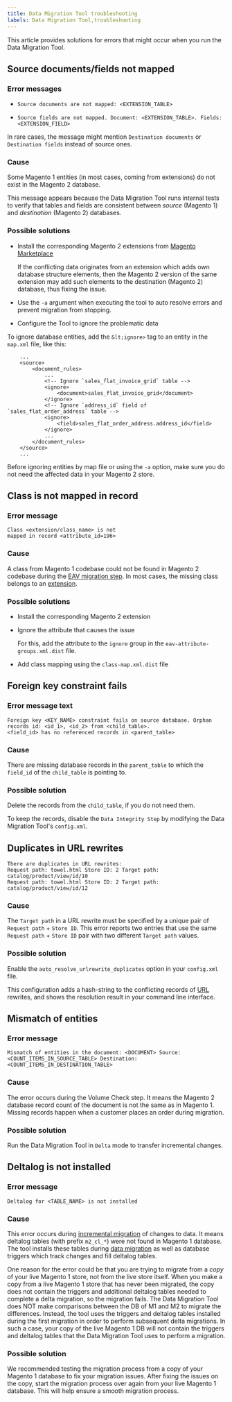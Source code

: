 ```yaml
---
title: Data Migration Tool troubleshooting
labels: Data Migration Tool,troubleshooting
---
```


This article provides solutions for errors that might occur when you run the Data Migration Tool.

## Source documents/fields not mapped

### Error messages

* <pre><code class="language-bash">Source documents are not mapped: &lt;EXTENSION_TABLE></code></pre>
    
    
* <pre><code class="language-bash">Source fields are not mapped. Document: &lt;EXTENSION_TABLE>. Fields: &lt;EXTENSION_FIELD></code></pre>
    
    

In rare cases, the message might mention <code class="language-bash">Destination documents</code> or <code class="language-bash">Destination fields</code> instead of source ones.

### Cause

Some Magento 1 entities (in most cases, coming from extensions) do not exist in the Magento 2 database.

This message appears because the Data Migration Tool runs internal tests to verify that tables and fields are consistent between _source_ (Magento 1) and _destination_ (Magento 2) databases.

### Possible solutions

* Install the corresponding Magento 2 extensions from [Magento Marketplace](https://marketplace.magento.com/)
    
    
    
    If the conflicting data originates from an extension which adds own database structure elements, then the Magento 2 version of the same extension may add such elements to the destination (Magento 2) database, thus fixing the issue.
    
    
* Use the `` -a `` argument when executing the tool to auto resolve errors and prevent migration from stopping.
    
    
* Configure the Tool to ignore the problematic data
    
    

To ignore database entities, add the `` &lt;ignore> `` tag to an entity in the `` map.xml `` file, like this:

<pre><code class="language-xml">    ...
    &lt;source>
        &lt;document_rules>
            ...
            &lt;!-- Ignore `sales_flat_invoice_grid` table -->
            &lt;ignore>
                &lt;document>sales_flat_invoice_grid&lt;/document>
            &lt;/ignore>
            &lt;!-- Ignore `address_id` field of `sales_flat_order_address` table -->
            &lt;ignore>
                &lt;field>sales_flat_order_address.address_id&lt;/field>
            &lt;/ignore>
            ...
        &lt;/document_rules>
    &lt;/source>
    ...</code></pre>

<p class="warning">Before ignoring entities by map file or using the <code>-a</code> option, make sure you do not need the affected data in your Magento 2 store.</p>

## Class is not mapped in record

### Error message

<code class="language-bash">Class &lt;extension/class\_name> is not mapped in record &lt;attribute\_id=196></code>

### Cause

A class from Magento 1 codebase could not be found in Magento 2 codebase during the [EAV migration step](https://devdocs.magento.com/guides/v2.3/migration/migration-tool-internal-spec.html#eav). In most cases, the missing class belongs to an [extension](https://glossary.magento.com/extension).

### Possible solutions

* Install the corresponding Magento 2 extension
    
    
* Ignore the attribute that causes the issue
    
    
    
    For this, add the attribute to the `` ignore `` group in the `` eav-attribute-groups.xml.dist `` file.
    
    
* Add class mapping using the `` class-map.xml.dist `` file
    
    

## Foreign key constraint fails

### Error message text

<pre><code class="language-bash">Foreign key &lt;KEY_NAME> constraint fails on source database. Orphan records id: &lt;id_1>, &lt;id_2> from &lt;child_table>.<br/>&lt;field_id> has no referenced records in &lt;parent_table></code></pre>

### Cause

There are missing database records in the `` parent_table `` to which the `` field_id `` of the `` child_table `` is pointing to.

### Possible solution

Delete the records from the `` child_table ``, if you do not need them.

To keep the records, disable the `` Data Integrity Step `` by modifying the Data Migration Tool's `` config.xml ``.

## Duplicates in URL rewrites

<pre><code class="language-xml">There are duplicates in URL rewrites:
Request path: towel.html Store ID: 2 Target path: catalog/product/view/id/10
Request path: towel.html Store ID: 2 Target path: catalog/product/view/id/12</code></pre>

### Cause

The `` Target path `` in a URL rewrite must be specified by a unique pair of `` Request path `` + `` Store ID ``. This error reports two entries that use the same `` Request path `` + `` Store ID `` pair with two different `` Target path `` values.

### Possible solution

Enable the `` auto_resolve_urlrewrite_duplicates `` option in your `` config.xml `` file.

This configuration adds a hash-string to the conflicting records of [URL](https://glossary.magento.com/url) rewrites, and shows the resolution result in your command line interface.

## Mismatch of entities

### Error message

<pre><code class="language-bash">Mismatch of entities in the document: &lt;DOCUMENT> Source: &lt;COUNT_ITEMS_IN_SOURCE_TABLE> Destination: &lt;COUNT_ITEMS_IN_DESTINATION_TABLE></code></pre>

### Cause

The error occurs during the Volume Check step. It means the Magento 2 database record count of the document is not the same as in Magento 1. Missing records happen when a customer places an order during migration.

### Possible solution

Run the Data Migration Tool in `` Delta `` mode to transfer incremental changes.

## Deltalog is not installed

### Error message

<pre><code class="language-bash">Deltalog for &lt;TABLE_NAME> is not installed</code></pre>

### Cause

This error occurs during [incremental migration](https://devdocs.magento.com/guides/v2.3/migration/migration-migrate-delta.html) of changes to data. It means deltalog tables (with prefix `` m2_cl_* ``) were not found in Magento 1 database. The tool installs these tables during [data migration](https://devdocs.magento.com/guides/v2.3/migration/migration-migrate-data.html) as well as database triggers which track changes and fill deltalog tables.

One reason for the error could be that you are trying to migrate from a _copy_ of your live Magento 1 store, not from the live store itself. When you make a copy from a live Magento 1 store that has never been migrated, the copy does not contain the triggers and additional deltalog tables needed to complete a delta migration, so the migration fails. The Data Migration Tool does NOT make comparisons between the DB of M1 and M2 to migrate the differences. Instead, the tool uses the triggers and deltalog tables installed during the first migration in order to perform subsequent delta migrations. In such a case, your copy of the live Magento 1 DB will not contain the triggers and deltalog tables that the Data Migration Tool uses to perform a migration.

### Possible solution

We recommended testing the migration process from a copy of your Magento 1 database to fix your migration issues. After fixing the issues on the copy, start the migration process over again from your live Magento 1 database. This will help ensure a smooth migration process.